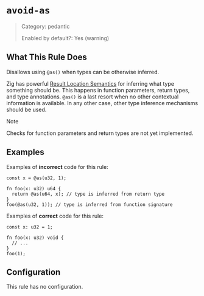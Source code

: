 # `avoid-as`

> Category: pedantic
> 
> Enabled by default?: Yes (warning)


## What This Rule Does

Disallows using `@as()` when types can be otherwise inferred.

Zig has powerful [Result Location Semantics](https://ziglang.org/documentation/master/#Result-Location-Semantics) for inferring what type
something should be. This happens in function parameters, return types,
and type annotations. `@as()` is a last resort when no other contextual
information is available. In any other case, other type inference mechanisms
should be used.

> [!NOTE]
> Checks for function parameters and return types are not yet implemented.

## Examples

Examples of **incorrect** code for this rule:
```zig
const x = @as(u32, 1);

fn foo(x: u32) u64 {
  return @as(u64, x); // type is inferred from return type
}
foo(@as(u32, 1)); // type is inferred from function signature
```

Examples of **correct** code for this rule:
```zig
const x: u32 = 1;

fn foo(x: u32) void {
  // ...
}
foo(1);
```

## Configuration
This rule has no configuration.

